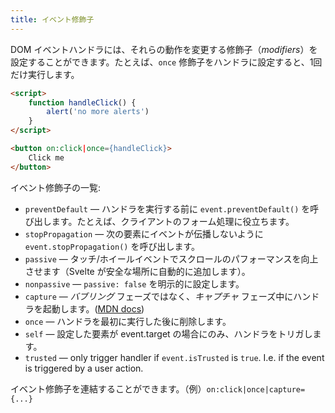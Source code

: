 ```yaml
---
title: イベント修飾子
---
```


DOM イベントハンドラには、それらの動作を変更する修飾子（*modifiers*）を設定することができます。たとえば、`once` 修飾子をハンドラに設定すると、1回だけ実行します。

```html
<script>
	function handleClick() {
		alert('no more alerts')
	}
</script>

<button on:click|once={handleClick}>
	Click me
</button>
```

イベント修飾子の一覧:

* `preventDefault` — ハンドラを実行する前に `event.preventDefault()` を呼び出します。たとえば、クライアントのフォーム処理に役立ちます。
* `stopPropagation` — 次の要素にイベントが伝播しないように `event.stopPropagation()` を呼び出します。
* `passive` — タッチ/ホイールイベントでスクロールのパフォーマンスを向上させます（Svelte が安全な場所に自動的に追加します）。
* `nonpassive` — `passive: false` を明示的に設定します。
* `capture` — *バブリング* フェーズではなく、*キャプチャ* フェーズ中にハンドラを起動します。([MDN docs](https://developer.mozilla.org/en-US/docs/Learn/JavaScript/Building_blocks/Events#Event_bubbling_and_capture))
* `once` — ハンドラを最初に実行した後に削除します。
* `self` — 設定した要素が event.target の場合にのみ、ハンドラをトリガします。
* `trusted` — only trigger handler if `event.isTrusted` is `true`. I.e. if the event is triggered by a user action.

イベント修飾子を連結することができます。（例）`on:click|once|capture={...}`
